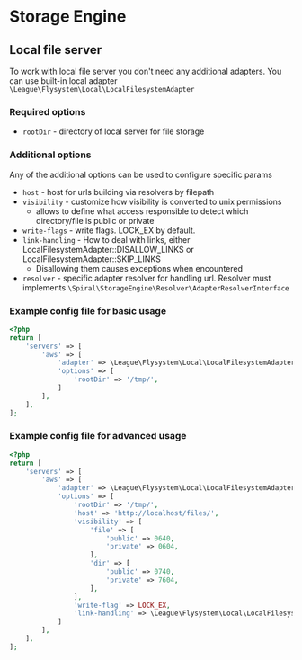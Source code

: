 # Storage Engine

## Local file server
To work with local file server you don't need any additional adapters. 
You can use built-in local adapter `\League\Flysystem\Local\LocalFilesystemAdapter`

### Required options
- `rootDir` - directory of local server for file storage

### Additional options
Any of the additional options can be used to configure specific params
- `host` - host for urls building via resolvers by filepath
- `visibility` - customize how visibility is converted to unix permissions
  * allows to define what access responsible to detect which directory/file is public or private
- `write-flags` - write flags. LOCK_EX by default.
- `link-handling` - How to deal with links, either LocalFilesystemAdapter::DISALLOW_LINKS or LocalFilesystemAdapter::SKIP_LINKS
  * Disallowing them causes exceptions when encountered
- `resolver` - specific adapter resolver for handling url. Resolver must implements `\Spiral\StorageEngine\Resolver\AdapterResolverInterface`

### Example config file for basic usage
```php
<?php
return [
    'servers' => [
        'aws' => [
            'adapter' => \League\Flysystem\Local\LocalFilesystemAdapter::class,
            'options' => [
                'rootDir' => '/tmp/',
            ]
        ],
    ],
];
```

### Example config file for advanced usage
```php
<?php
return [
    'servers' => [
        'aws' => [
            'adapter' => \League\Flysystem\Local\LocalFilesystemAdapter::class,
            'options' => [
                'rootDir' => '/tmp/',
                'host' => 'http://localhost/files/',
                'visibility' => [
                    'file' => [
                        'public' => 0640,
                        'private' => 0604,
                    ],
                    'dir' => [
                        'public' => 0740,
                        'private' => 7604,
                    ],
                ],
                'write-flag' => LOCK_EX,
                'link-handling' => \League\Flysystem\Local\LocalFilesystemAdapter::DISALLOW_LINKS,
            ]
        ],
    ],
];
```
